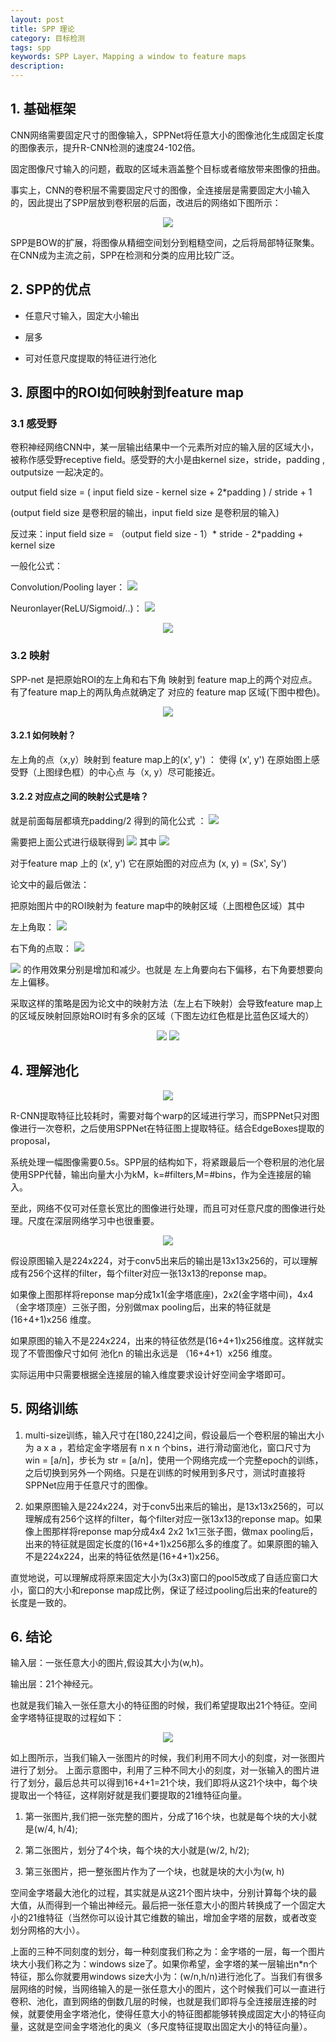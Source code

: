 ```yaml
---
layout: post
title: SPP 理论
category: 目标检测
tags: spp
keywords: SPP Layer、Mapping a window to feature maps
description:
---
```


## 1. 基础框架

CNN网络需要固定尺寸的图像输入，SPPNet将任意大小的图像池化生成固定长度的图像表示，提升R-CNN检测的速度24-102倍。

固定图像尺寸输入的问题，截取的区域未涵盖整个目标或者缩放带来图像的扭曲。

事实上，CNN的卷积层不需要固定尺寸的图像，全连接层是需要固定大小输入的，因此提出了SPP层放到卷积层的后面，改进后的网络如下图所示：

<div style="text-align:center">

<img src="https://raw.githubusercontent.com/chiemon/chiemon.github.io/master/img/SPP-1.png">

</div>

SPP是BOW的扩展，将图像从精细空间划分到粗糙空间，之后将局部特征聚集。在CNN成为主流之前，SPP在检测和分类的应用比较广泛。

## 2. SPP的优点

* 任意尺寸输入，固定大小输出

* 层多

* 可对任意尺度提取的特征进行池化

## 3. 原图中的ROI如何映射到feature map

### 3.1 感受野

卷积神经网络CNN中，某一层输出结果中一个元素所对应的输入层的区域大小，被称作感受野receptive field。感受野的大小是由kernel size，stride，padding , outputsize 一起决定的。

output field size = ( input field size - kernel size + 2*padding ) / stride + 1

(output field size 是卷积层的输出，input field size 是卷积层的输入)

反过来：input field size = （output field size - 1）* stride - 2*padding + kernel size

一般化公式：

Convolution/Pooling layer：
<img src="https://raw.githubusercontent.com/chiemon/chiemon.github.io/master/img/SPP-9.png">


Neuronlayer(ReLU/Sigmoid/..)：
<img src="https://raw.githubusercontent.com/chiemon/chiemon.github.io/master/img/SPP-10.png">

<div style="text-align:center">

<img src="https://raw.githubusercontent.com/chiemon/chiemon.github.io/master/img/SPP-2.png">

</div>

### 3.2 映射

SPP-net 是把原始ROI的左上角和右下角 映射到 feature map上的两个对应点。 有了feature map上的两队角点就确定了 对应的 feature map 区域(下图中橙色)。

<div style="text-align:center">

<img src="https://raw.githubusercontent.com/chiemon/chiemon.github.io/master/img/SPP-3.png">

</div>

#### 3.2.1 如何映射？

左上角的点（x,y）映射到 feature map上的(x', y') ： 使得 (x', y') 在原始图上感受野（上图绿色框）的中心点 与（x, y）尽可能接近。

#### 3.2.2 对应点之间的映射公式是啥？

就是前面每层都填充padding/2 得到的简化公式 ：
<img src="https://raw.githubusercontent.com/chiemon/chiemon.github.io/master/img/SPP-11.png">

需要把上面公式进行级联得到
<img src="https://raw.githubusercontent.com/chiemon/chiemon.github.io/master/img/SPP-12.png">
其中
<img src="https://raw.githubusercontent.com/chiemon/chiemon.github.io/master/img/SPP-13.png">

对于feature map 上的 (x', y') 它在原始图的对应点为 (x, y) = (Sx', Sy')

论文中的最后做法：

把原始图片中的ROI映射为 feature map中的映射区域（上图橙色区域）其中

左上角取：
<img src="https://raw.githubusercontent.com/chiemon/chiemon.github.io/master/img/SPP-14.png">

右下角的点取：
<img src="https://raw.githubusercontent.com/chiemon/chiemon.github.io/master/img/SPP-15.png">

<img src="https://raw.githubusercontent.com/chiemon/chiemon.github.io/master/img/SPP-16.png">
的作用效果分别是增加和减少。也就是 左上角要向右下偏移，右下角要想要向左上偏移。

采取这样的策略是因为论文中的映射方法（左上右下映射）会导致feature map上的区域反映射回原始ROI时有多余的区域（下图左边红色框是比蓝色区域大的）

<div style="text-align:center">

<img src="https://raw.githubusercontent.com/chiemon/chiemon.github.io/master/img/SPP-4.png">

<img src="https://raw.githubusercontent.com/chiemon/chiemon.github.io/master/img/SPP-5.png">

</div>

## 4. 理解池化

<div style="text-align:center">

<img src="https://raw.githubusercontent.com/chiemon/chiemon.github.io/master/img/SPP-6.png">

</div>

R-CNN提取特征比较耗时，需要对每个warp的区域进行学习，而SPPNet只对图像进行一次卷积，之后使用SPPNet在特征图上提取特征。结合EdgeBoxes提取的proposal，

系统处理一幅图像需要0.5s。SPP层的结构如下，将紧跟最后一个卷积层的池化层使用SPP代替，输出向量大小为kM，k=#filters,M=#bins，作为全连接层的输入。

至此，网络不仅可对任意长宽比的图像进行处理，而且可对任意尺度的图像进行处理。尺度在深层网络学习中也很重要。

<div style="text-align:center">

<img src="https://raw.githubusercontent.com/chiemon/chiemon.github.io/master/img/SPP-7.png">

</div>

假设原图输入是224x224，对于conv5出来后的输出是13x13x256的，可以理解成有256个这样的filter，每个filter对应一张13x13的reponse map。

如果像上图那样将reponse map分成1x1(金字塔底座)，2x2(金字塔中间)，4x4（金字塔顶座）三张子图，分别做max pooling后，出来的特征就是(16+4+1)x256 维度。

如果原图的输入不是224x224，出来的特征依然是(16+4+1)x256维度。这样就实现了不管图像尺寸如何 池化n 的输出永远是 （16+4+1）x256 维度。

实际运用中只需要根据全连接层的输入维度要求设计好空间金字塔即可。

## 5. 网络训练

1. multi-size训练，输入尺寸在[180,224]之间，假设最后一个卷积层的输出大小为 a x a ，若给定金字塔层有 n x n 个bins，进行滑动窗池化，窗口尺寸为 win = [a/n]，步长为 str = [a/n]，使用一个网络完成一个完整epoch的训练，之后切换到另外一个网络。只是在训练的时候用到多尺寸，测试时直接将SPPNet应用于任意尺寸的图像。

2. 如果原图输入是224x224，对于conv5出来后的输出，是13x13x256的，可以理解成有256个这样的filter，每个filter对应一张13x13的reponse map。如果像上图那样将reponse map分成4x4 2x2 1x1三张子图，做max pooling后，出来的特征就是固定长度的(16+4+1)x256那么多的维度了。如果原图的输入不是224x224，出来的特征依然是(16+4+1)x256。

直觉地说，可以理解成将原来固定大小为(3x3)窗口的pool5改成了自适应窗口大小，窗口的大小和reponse map成比例，保证了经过pooling后出来的feature的长度是一致的。

## 6. 结论

输入层：一张任意大小的图片,假设其大小为(w,h)。

输出层：21个神经元。

也就是我们输入一张任意大小的特征图的时候，我们希望提取出21个特征。空间金字塔特征提取的过程如下：

<div style="text-align:center">

<img src="https://raw.githubusercontent.com/chiemon/chiemon.github.io/master/img/SPP-8.png">

</div>

如上图所示，当我们输入一张图片的时候，我们利用不同大小的刻度，对一张图片进行了划分。
上面示意图中，利用了三种不同大小的刻度，对一张输入的图片进行了划分，最后总共可以得到16+4+1=21个块，我们即将从这21个块中，每个块提取出一个特征，这样刚好就是我们要提取的21维特征向量。

1. 第一张图片,我们把一张完整的图片，分成了16个块，也就是每个块的大小就是(w/4, h/4);

2. 第二张图片，划分了4个块，每个块的大小就是(w/2, h/2);

3. 第三张图片，把一整张图片作为了一个块，也就是块的大小为(w, h)

空间金字塔最大池化的过程，其实就是从这21个图片块中，分别计算每个块的最大值，从而得到一个输出神经元。最后把一张任意大小的图片转换成了一个固定大小的21维特征（当然你可以设计其它维数的输出，增加金字塔的层数，或者改变划分网格的大小）。

上面的三种不同刻度的划分，每一种刻度我们称之为：金字塔的一层，每一个图片块大小我们称之为：windows size了。如果你希望，金字塔的某一层输出n*n个特征，那么你就要用windows size大小为：(w/n,h/n)进行池化了。当我们有很多层网络的时候，当网络输入的是一张任意大小的图片，这个时候我们可以一直进行卷积、池化，直到网络的倒数几层的时候，也就是我们即将与全连接层连接的时候，就要使用金字塔池化，使得任意大小的特征图都能够转换成固定大小的特征向量，这就是空间金字塔池化的奥义（多尺度特征提取出固定大小的特征向量）。